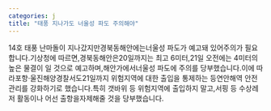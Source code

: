 ```yaml
---
categories: j
title: "태풍 지나가도 너울성 파도 주의해야"
---
```

14호 태풍 난마돌이 지나갔지만경북동해안에는너울성 파도가 예고돼 있어주의가 필요합니다.기상청에 따르면,경북동해안은20일까지는 최고 6미터,21일 오전에는 4미터의높은 물결이 일 것으로 예고하며,해안가에서너울성 파도에 주의를 당부했습니다.이에 따라포항·울진해양경찰서도21일까지 위험지역에 대한 출입을 통제하는 등연안해역 안전관리를 강화하기로 했습니다.특히 갯바위 등 위험지역에 출입하지 말고,서핑 등 수상레저 활동이나 어선 출항을자제해줄 것을 당부했습니다.